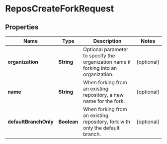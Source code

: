 

# ReposCreateForkRequest


## Properties

| Name | Type | Description | Notes |
|------------ | ------------- | ------------- | -------------|
|**organization** | **String** | Optional parameter to specify the organization name if forking into an organization. |  [optional] |
|**name** | **String** | When forking from an existing repository, a new name for the fork. |  [optional] |
|**defaultBranchOnly** | **Boolean** | When forking from an existing repository, fork with only the default branch. |  [optional] |



